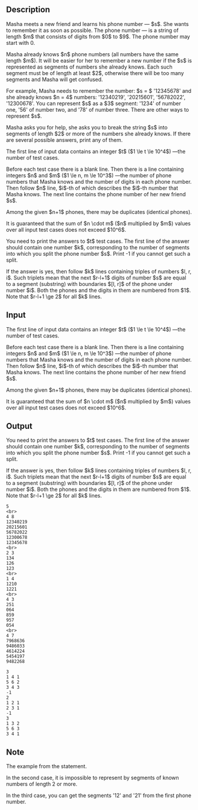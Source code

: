 ## Description

<div><p>Masha meets a new friend and learns his phone number&nbsp;— $s$. She wants to remember it as soon as possible. The phone number&nbsp;— is a string of length $m$ that consists of digits from $0$ to $9$. The phone number may start with <span class="tex-font-style-tt">0</span>.</p><p>Masha already knows $n$ phone numbers (all numbers have the same length $m$). It will be easier for her to remember a new number if the $s$ is represented as segments of numbers she already knows. Each such segment must be of length <span class="tex-font-style-bf">at least $2$</span>, otherwise there will be too many segments and Masha will get confused.</p><p>For example, Masha needs to remember the number: $s = $ '<span class="tex-font-style-tt">12345678</span>' and she already knows $n = 4$ numbers: '<span class="tex-font-style-tt">12340219</span>', '<span class="tex-font-style-tt">20215601</span>', '<span class="tex-font-style-tt">56782022</span>', '<span class="tex-font-style-tt">12300678</span>'. You can represent $s$ as a $3$ segment: '<span class="tex-font-style-tt">1234</span>' of number one, '<span class="tex-font-style-tt">56</span>' of number two, and '<span class="tex-font-style-tt">78</span>' of number three. There are other ways to represent $s$.</p><p>Masha asks you for help, she asks you to break the string $s$ into segments of length $2$ or more of the numbers she already knows. If there are several possible answers, print <span class="tex-font-style-bf">any</span> of them.</p></div><div class="input-specification"><p>The first line of input data contains an integer $t$ ($1 \le t \le 10^4$)&nbsp;—the number of test cases.</p><p>Before each test case there is a blank line. Then there is a line containing integers $n$ and $m$ ($1 \le n, m \le 10^3$)&nbsp;—the number of phone numbers that Masha knows and the number of digits in each phone number. Then follow $n$ line, $i$-th of which describes the $i$-th number that Masha knows. The next line contains the phone number of her new friend $s$.</p><p>Among the given $n+1$ phones, there may be duplicates (identical phones).</p><p>It is guaranteed that the sum of $n \cdot m$ ($n$ multiplied by $m$) values over all input test cases does not exceed $10^6$.</p></div><div class="output-specification"><p>You need to print the answers to $t$ test cases. The first line of the answer should contain one number $k$, corresponding to the number of segments into which you split the phone number $s$. Print <span class="tex-font-style-tt">-1</span> if you cannot get such a split.</p><p>If the answer is yes, then follow $k$ lines containing triples of numbers $l, r, i$. Such triplets mean that the next $r-l+1$ digits of number $s$ are equal to a segment (substring) with boundaries $[l, r]$ of the phone under number $i$. Both the phones and the digits in them are numbered from $1$. Note that $r-l+1 \ge 2$ for all $k$ lines.</p></div>

## Input

<p>The first line of input data contains an integer $t$ ($1 \le t \le 10^4$)&nbsp;—the number of test cases.</p><p>Before each test case there is a blank line. Then there is a line containing integers $n$ and $m$ ($1 \le n, m \le 10^3$)&nbsp;—the number of phone numbers that Masha knows and the number of digits in each phone number. Then follow $n$ line, $i$-th of which describes the $i$-th number that Masha knows. The next line contains the phone number of her new friend $s$.</p><p>Among the given $n+1$ phones, there may be duplicates (identical phones).</p><p>It is guaranteed that the sum of $n \cdot m$ ($n$ multiplied by $m$) values over all input test cases does not exceed $10^6$.</p>

## Output

<p>You need to print the answers to $t$ test cases. The first line of the answer should contain one number $k$, corresponding to the number of segments into which you split the phone number $s$. Print <span class="tex-font-style-tt">-1</span> if you cannot get such a split.</p><p>If the answer is yes, then follow $k$ lines containing triples of numbers $l, r, i$. Such triplets mean that the next $r-l+1$ digits of number $s$ are equal to a segment (substring) with boundaries $[l, r]$ of the phone under number $i$. Both the phones and the digits in them are numbered from $1$. Note that $r-l+1 \ge 2$ for all $k$ lines.</p>





```input1|2,3,4,5,6,7,8,14,15,16,17,25,26,27,28,29,30,31
5
<br>
4 8
12340219
20215601
56782022
12300678
12345678
<br>
2 3
134
126
123
<br>
1 4
1210
1221
<br>
4 3
251
064
859
957
054
<br>
4 7
7968636
9486033
4614224
5454197
9482268
```




```output1
3
1 4 1
5 6 2
3 4 3
-1
2
1 2 1
2 3 1
-1
3
1 3 2
5 6 3
3 4 1
```



## Note

<p>The example from the statement.</p><p>In the second case, it is impossible to represent by segments of known numbers of length 2 or more.</p><p>In the third case, you can get the segments '<span class="tex-font-style-tt">12</span>' and '<span class="tex-font-style-tt">21</span>' from the first phone number.</p>
